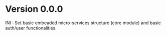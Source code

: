 # Version 0.0.0
INI : Set basic embeaded micro-services structure (core module) and basic auth/user functionalities.